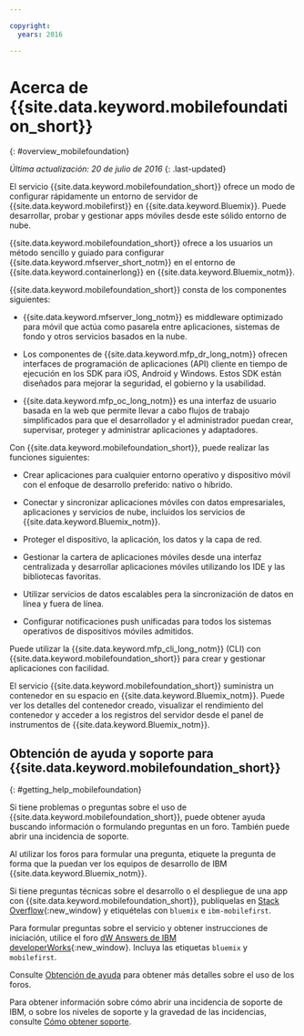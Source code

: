 ```yaml
---

copyright:
  years: 2016

---
```


#	Acerca de {{site.data.keyword.mobilefoundation_short}}
{: #overview_mobilefoundation}

*Última actualización: 20 de julio de 2016*
{: .last-updated}

El servicio {{site.data.keyword.mobilefoundation_short}} ofrece un modo de configurar rápidamente un entorno de servidor de
{{site.data.keyword.mobilefirst}} en {{site.data.keyword.Bluemix}}. Puede desarrollar, probar y gestionar apps móviles desde este sólido entorno de nube.

{{site.data.keyword.mobilefoundation_short}} ofrece a los usuarios un método sencillo y guiado para configurar
{{site.data.keyword.mfserver_short_notm}} en el entorno de {{site.data.keyword.containerlong}} en {{site.data.keyword.Bluemix_notm}}.

{{site.data.keyword.mobilefoundation_short}} consta de los componentes siguientes:

*	{{site.data.keyword.mfserver_long_notm}} es middleware optimizado para móvil que actúa como pasarela entre aplicaciones, sistemas de fondo y otros servicios basados en la nube.

*	Los componentes de {{site.data.keyword.mfp_dr_long_notm}} ofrecen interfaces de programación de aplicaciones (API) cliente en tiempo de ejecución en los SDK para iOS, Android y Windows. Estos SDK están diseñados para mejorar la seguridad, el gobierno y la usabilidad.

*	{{site.data.keyword.mfp_oc_long_notm}} es una interfaz de usuario basada en la web que permite llevar a cabo flujos de trabajo simplificados para que el desarrollador y el administrador puedan crear, supervisar, proteger y administrar aplicaciones y adaptadores.

Con {{site.data.keyword.mobilefoundation_short}}, puede realizar las funciones siguientes:

*	Crear aplicaciones para cualquier entorno operativo y dispositivo móvil con el enfoque de desarrollo preferido: nativo o híbrido.

*	Conectar y sincronizar aplicaciones móviles con datos empresariales, aplicaciones y servicios de nube, incluidos los servicios de {{site.data.keyword.Bluemix_notm}}.

*	Proteger el dispositivo, la aplicación, los datos y la capa de red.

*	Gestionar la cartera de aplicaciones móviles desde una interfaz centralizada y desarrollar aplicaciones móviles utilizando los IDE y las bibliotecas favoritas.

*	Utilizar servicios de datos escalables pera la sincronización de datos en línea y fuera de línea.

*	Configurar notificaciones push unificadas para todos los sistemas operativos de dispositivos móviles admitidos.

Puede utilizar la {{site.data.keyword.mfp_cli_long_notm}} (CLI) con {{site.data.keyword.mobilefoundation_short}} para crear y gestionar aplicaciones con facilidad.

El servicio {{site.data.keyword.mobilefoundation_short}} suministra un contenedor en su espacio en
{{site.data.keyword.Bluemix_notm}}. Puede ver los detalles del contenedor creado, visualizar el rendimiento del contenedor y acceder a los registros del servidor desde el panel de instrumentos de {{site.data.keyword.Bluemix_notm}}.

## Obtención de ayuda y soporte para {{site.data.keyword.mobilefoundation_short}}
{: #getting_help_mobilefoundation}

Si tiene problemas o preguntas sobre el uso de {{site.data.keyword.mobilefoundation_short}}, puede obtener ayuda buscando información o formulando preguntas en un foro. También puede abrir una incidencia de soporte.

Al utilizar los foros para formular una pregunta, etiquete la pregunta de forma que la puedan ver los equipos de desarrollo de IBM {{site.data.keyword.Bluemix_notm}}.

Si tiene preguntas técnicas sobre el desarrollo o el despliegue de una app con {{site.data.keyword.mobilefoundation_short}}, publíquelas en [Stack Overflow](http://stackoverflow.com/search?q=ibm-mobilefirst+bluemix){:new_window} y etiquételas con `bluemix` e `ibm-mobilefirst`.

Para formular preguntas sobre el servicio y obtener instrucciones de iniciación, utilice el foro [dW Answers de IBM developerWorks](https://developer.ibm.com/answers/topics/mobilefirst/?smartspace=bluemix){:new_window}. Incluya las etiquetas `bluemix` y `mobilefirst`.

Consulte [Obtención de ayuda](https://www.{DomainName}/docs/support/index.html#getting-help) para obtener más detalles sobre el uso de los foros.

Para obtener información sobre cómo abrir una incidencia de soporte de IBM, o sobre los niveles de soporte y la gravedad de las incidencias, consulte [Cómo obtener soporte](https://www.{DomainName}/docs/support/index.html#contacting-support).
